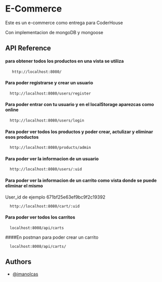 # E-Commerce

Este es un e-commerce como entrega para CoderHouse


Con implementacion de mongoDB y mongoose





## API Reference

#### para obtener todos los productos en una vista se utiliza 

```http
   http://localhost:8080/
```

#### Para poder registrarse y crear un usuario

```http
  http://localhost:8080/users/register
```

#### Para poder entrar con tu usuario y en el localStorage aparezcas como online

```http
  http://localhost:8080/users/login
```

#### Para poder ver todos los productos y poder crear, actulizar y eliminar esos productos

```http
  http://localhost:8080/products/admin
```


#### Para poder ver la informacion de un usuario

```http
  http://localhost:8080/users/:uid
```

#### Para poder ver la informacion de un carrito como vista donde se puede eliminar el mismo

User_id de ejemplo
671bf25e63ef9bc9f2c19392

```http
  http://localhost:8080/cart/:uid
``` 

#### Para poder ver todos los carritos

```http
  localhost:8008/api/carts
``` 

####En postman para poder crear un carrito

```http
  localhost:8008/api/carts/
``` 


## Authors

- [@imanolcas](https://github.com/imanolcas)

